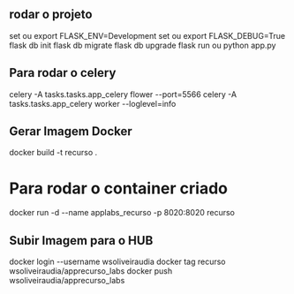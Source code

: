 ## rodar o projeto

set ou export FLASK_ENV=Development
set ou export FLASK_DEBUG=True
flask db init
flask db migrate
flask db upgrade
flask run ou python app.py


## Para rodar o celery
celery -A tasks.tasks.app_celery flower --port=5566
celery -A tasks.tasks.app_celery worker  --loglevel=info

## Gerar Imagem Docker
docker build -t recurso .
# Para rodar o container criado
docker run -d --name applabs_recurso -p 8020:8020 recurso

## Subir Imagem para o HUB
docker login --username wsoliveiraudia
docker tag recurso wsoliveiraudia/apprecurso_labs
docker push wsoliveiraudia/apprecurso_labs